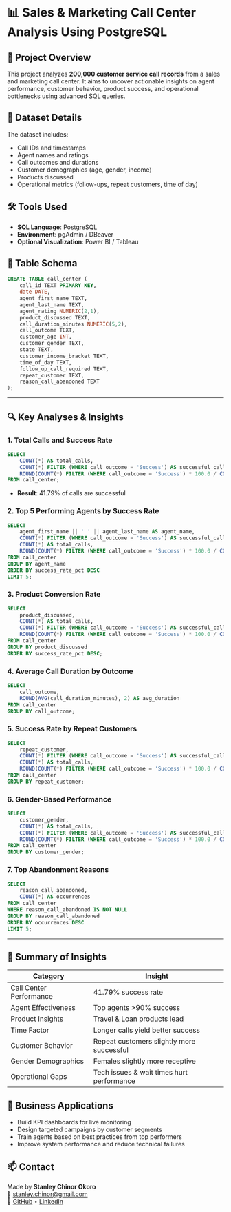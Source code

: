 
# 📊 Sales & Marketing Call Center Analysis Using PostgreSQL

## 🧾 Project Overview

This project analyzes **200,000 customer service call records** from a sales and marketing call center. It aims to uncover actionable insights on agent performance, customer behavior, product success, and operational bottlenecks using advanced SQL queries.

## 📂 Dataset Details

The dataset includes:
- Call IDs and timestamps
- Agent names and ratings
- Call outcomes and durations
- Customer demographics (age, gender, income)
- Products discussed
- Operational metrics (follow-ups, repeat customers, time of day)

## 🛠️ Tools Used

- **SQL Language**: PostgreSQL
- **Environment**: pgAdmin / DBeaver
- **Optional Visualization**: Power BI / Tableau

## 🧱 Table Schema

```sql
CREATE TABLE call_center (
    call_id TEXT PRIMARY KEY,
    date DATE,
    agent_first_name TEXT,
    agent_last_name TEXT,
    agent_rating NUMERIC(2,1),
    product_discussed TEXT,
    call_duration_minutes NUMERIC(5,2),
    call_outcome TEXT,
    customer_age INT,
    customer_gender TEXT,
    state TEXT,
    customer_income_bracket TEXT,
    time_of_day TEXT,
    follow_up_call_required TEXT,
    repeat_customer TEXT,
    reason_call_abandoned TEXT
);
```

---

## 🔍 Key Analyses & Insights

### 1. Total Calls and Success Rate
```sql
SELECT 
    COUNT(*) AS total_calls,
    COUNT(*) FILTER (WHERE call_outcome = 'Success') AS successful_calls,
    ROUND(COUNT(*) FILTER (WHERE call_outcome = 'Success') * 100.0 / COUNT(*), 2) AS success_rate_pct
FROM call_center;
```
- **Result**: 41.79% of calls are successful

### 2. Top 5 Performing Agents by Success Rate
```sql
SELECT 
    agent_first_name || ' ' || agent_last_name AS agent_name,
    COUNT(*) FILTER (WHERE call_outcome = 'Success') AS successful_calls,
    COUNT(*) AS total_calls,
    ROUND(COUNT(*) FILTER (WHERE call_outcome = 'Success') * 100.0 / COUNT(*), 2) AS success_rate_pct
FROM call_center
GROUP BY agent_name
ORDER BY success_rate_pct DESC
LIMIT 5;
```

### 3. Product Conversion Rate
```sql
SELECT 
    product_discussed,
    COUNT(*) AS total_calls,
    COUNT(*) FILTER (WHERE call_outcome = 'Success') AS successful_calls,
    ROUND(COUNT(*) FILTER (WHERE call_outcome = 'Success') * 100.0 / COUNT(*), 2) AS success_rate_pct
FROM call_center
GROUP BY product_discussed
ORDER BY success_rate_pct DESC;
```

### 4. Average Call Duration by Outcome
```sql
SELECT 
    call_outcome,
    ROUND(AVG(call_duration_minutes), 2) AS avg_duration
FROM call_center
GROUP BY call_outcome;
```

### 5. Success Rate by Repeat Customers
```sql
SELECT 
    repeat_customer,
    COUNT(*) FILTER (WHERE call_outcome = 'Success') AS successful_calls,
    COUNT(*) AS total_calls,
    ROUND(COUNT(*) FILTER (WHERE call_outcome = 'Success') * 100.0 / COUNT(*), 2) AS success_rate_pct
FROM call_center
GROUP BY repeat_customer;
```

### 6. Gender-Based Performance
```sql
SELECT 
    customer_gender,
    COUNT(*) AS total_calls,
    COUNT(*) FILTER (WHERE call_outcome = 'Success') AS successful_calls,
    ROUND(COUNT(*) FILTER (WHERE call_outcome = 'Success') * 100.0 / COUNT(*), 2) AS success_rate_pct
FROM call_center
GROUP BY customer_gender;
```

### 7. Top Abandonment Reasons
```sql
SELECT 
    reason_call_abandoned,
    COUNT(*) AS occurrences
FROM call_center
WHERE reason_call_abandoned IS NOT NULL
GROUP BY reason_call_abandoned
ORDER BY occurrences DESC
LIMIT 5;
```

---

## 📌 Summary of Insights

| Category               | Insight |
|------------------------|---------|
| Call Center Performance| 41.79% success rate |
| Agent Effectiveness    | Top agents >90% success |
| Product Insights       | Travel & Loan products lead |
| Time Factor            | Longer calls yield better success |
| Customer Behavior      | Repeat customers slightly more successful |
| Gender Demographics    | Females slightly more receptive |
| Operational Gaps       | Tech issues & wait times hurt performance |

## 🚀 Business Applications

- Build KPI dashboards for live monitoring
- Design targeted campaigns by customer segments
- Train agents based on best practices from top performers
- Improve system performance and reduce technical failures

## 📫 Contact

Made by **Stanley Chinor Okoro**  
📧 stanley.chinor@gmail.com  
🔗 [GitHub](https://github.com/stanleyokoro) • [LinkedIn](https://www.linkedin.com/in/timelesshov)
